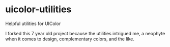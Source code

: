 # uicolor-utilities
Helpful utilities for UIColor

I forked this 7 year old project because the utilities intrigued me, a neophyte when it comes to design, complementary colors, and the like.
